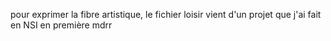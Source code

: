 pour exprimer la fibre artistique, le fichier loisir vient d'un projet que j'ai fait en NSI en première mdrr
